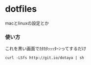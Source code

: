# dotfiles
macとlinuxの設定とか

### 使い方
これを黒い画面でｶﾀｶﾀｯｯｯﾀｰﾝってするだけ

    curl -LSfs http://git.io/dotaya | sh
